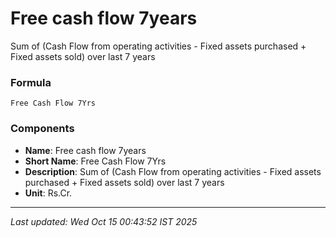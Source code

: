 # Free cash flow 7years
Sum of (Cash Flow from operating activities - Fixed assets purchased + Fixed assets sold) over last 7 years

### Formula
```text
Free Cash Flow 7Yrs
```


### Components
- **Name**: Free cash flow 7years
- **Short Name**: Free Cash Flow 7Yrs
- **Description**: Sum of (Cash Flow from operating activities - Fixed assets purchased + Fixed assets sold) over last 7 years
- **Unit**: Rs.Cr.

---
*Last updated: Wed Oct 15 00:43:52 IST 2025*
